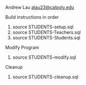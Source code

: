 Andrew Lau
alau23@calpoly.edu

Build instructions in order
1. source STUDENTS-setup.sql
2. source STUDENTS-Teachers.sql
3. source STUDENTS-Students.sql


Modify Program
1. source STUDENTS-modify.sql

Cleanup
1. source STUDENTS-cleanup.sql